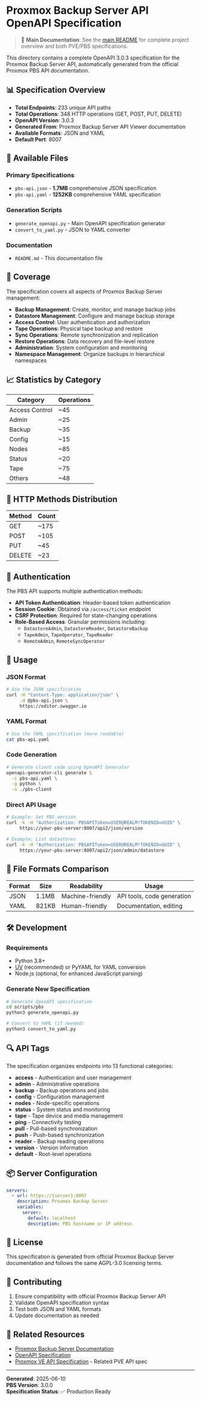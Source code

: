 # Proxmox Backup Server API OpenAPI Specification

> 📖 **Main Documentation**: See the [main README](../README.md) for complete project overview and both PVE/PBS specifications.

This directory contains a complete OpenAPI 3.0.3 specification for the Proxmox Backup Server API, automatically generated from the official Proxmox PBS API documentation.

## 📊 Specification Overview

- **Total Endpoints**: 233 unique API paths
- **Total Operations**: 348 HTTP operations (GET, POST, PUT, DELETE)
- **OpenAPI Version**: 3.0.3
- **Generated From**: Proxmox Backup Server API Viewer documentation
- **Available Formats**: JSON and YAML
- **Default Port**: 8007

## 📄 Available Files

### **Primary Specifications**

- `pbs-api.json` - **1.7MB** comprehensive JSON specification
- `pbs-api.yaml` - **1252KB** comprehensive YAML specification

### **Generation Scripts**

- `generate_openapi.py` - Main OpenAPI specification generator
- `convert_to_yaml.py` - JSON to YAML converter

### **Documentation**

- `README.md` - This documentation file

## 🎯 Coverage

The specification covers all aspects of Proxmox Backup Server management:

- **Backup Management**: Create, monitor, and manage backup jobs
- **Datastore Management**: Configure and manage backup storage
- **Access Control**: User authentication and authorization
- **Tape Operations**: Physical tape backup and restore
- **Sync Operations**: Remote synchronization and replication
- **Restore Operations**: Data recovery and file-level restore
- **Administration**: System configuration and monitoring
- **Namespace Management**: Organize backups in hierarchical namespaces

## 📈 Statistics by Category

| Category       | Operations |
| -------------- | ---------- |
| Access Control | ~45        |
| Admin          | ~25        |
| Backup         | ~35        |
| Config         | ~15        |
| Nodes          | ~85        |
| Status         | ~20        |
| Tape           | ~75        |
| Others         | ~48        |

## 🔧 HTTP Methods Distribution

| Method | Count |
| ------ | ----- |
| GET    | ~175  |
| POST   | ~105  |
| PUT    | ~45   |
| DELETE | ~23   |

## 🔑 Authentication

The PBS API supports multiple authentication methods:

- **API Token Authentication**: Header-based token authentication
- **Session Cookie**: Obtained via `/access/ticket` endpoint
- **CSRF Protection**: Required for state-changing operations
- **Role-Based Access**: Granular permissions including:
  - `DatastoreAdmin`, `DatastoreReader`, `DatastoreBackup`
  - `TapeAdmin`, `TapeOperator`, `TapeReader`
  - `RemoteAdmin`, `RemoteSyncOperator`

## 🚀 Usage

### JSON Format

```bash
# Use the JSON specification
curl -H "Content-Type: application/json" \
     -d @pbs-api.json \
     https://editor.swagger.io
```

### YAML Format

```bash
# Use the YAML specification (more readable)
cat pbs-api.yaml
```

### Code Generation

```bash
# Generate client code using OpenAPI Generator
openapi-generator-cli generate \
  -i pbs-api.yaml \
  -g python \
  -o ./pbs-client
```

### Direct API Usage

```bash
# Example: Get PBS version
curl -k -H "Authorization: PBSAPIToken=USER@REALM!TOKENID=UUID" \
     https://your-pbs-server:8007/api2/json/version

# Example: List datastores
curl -k -H "Authorization: PBSAPIToken=USER@REALM!TOKENID=UUID" \
     https://your-pbs-server:8007/api2/json/admin/datastore
```

## 🔄 File Formats Comparison

| Format | Size  | Readability      | Usage                      |
| ------ | ----- | ---------------- | -------------------------- |
| JSON   | 1.1MB | Machine-friendly | API tools, code generation |
| YAML   | 821KB | Human-friendly   | Documentation, editing     |

## 🛠️ Development

### Requirements

- Python 3.8+
- [UV](https://github.com/astral-sh/uv) (recommended) or PyYAML for YAML conversion
- Node.js (optional, for enhanced JavaScript parsing)

### Generate New Specification

```bash
# Generate OpenAPI specification
cd scripts/pbs
python3 generate_openapi.py

# Convert to YAML (if needed)
python3 convert_to_yaml.py
```

## 🔍 API Tags

The specification organizes endpoints into 13 functional categories:

- **access** - Authentication and user management
- **admin** - Administrative operations
- **backup** - Backup operations and jobs
- **config** - Configuration management
- **nodes** - Node-specific operations
- **status** - System status and monitoring
- **tape** - Tape device and media management
- **ping** - Connectivity testing
- **pull** - Pull-based synchronization
- **push** - Push-based synchronization
- **reader** - Backup reading operations
- **version** - Version information
- **default** - Root-level operations

## 📦 Server Configuration

```yaml
servers:
  - url: https://{server}:8007
    description: Proxmox Backup Server
    variables:
      server:
        default: localhost
        description: PBS hostname or IP address
```

## 📝 License

This specification is generated from official Proxmox Backup Server documentation and follows the same AGPL-3.0 licensing terms.

## 🤝 Contributing

1. Ensure compatibility with official Proxmox Backup Server API
2. Validate OpenAPI specification syntax
3. Test both JSON and YAML formats
4. Update documentation as needed

## 🔗 Related Resources

- [Proxmox Backup Server Documentation](https://pbs.proxmox.com/docs/)
- [OpenAPI Specification](https://swagger.io/specification/)
- [Proxmox VE API Specification](../PVE/) - Related PVE API spec

---

**Generated**: 2025-06-10  
**PBS Version**: 3.0.0  
**Specification Status**: ✅ Production Ready
